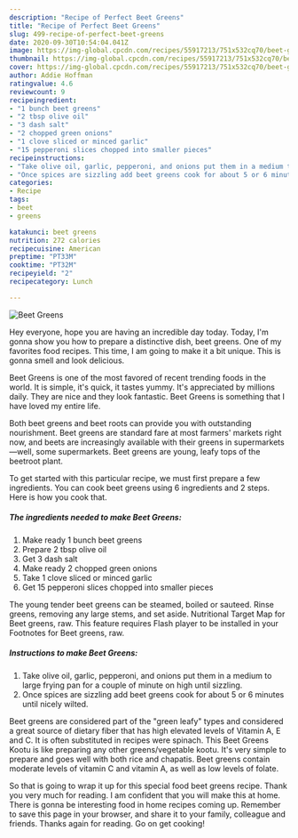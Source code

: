 ```yaml
---
description: "Recipe of Perfect Beet Greens"
title: "Recipe of Perfect Beet Greens"
slug: 499-recipe-of-perfect-beet-greens
date: 2020-09-30T10:54:04.041Z
image: https://img-global.cpcdn.com/recipes/55917213/751x532cq70/beet-greens-recipe-main-photo.jpg
thumbnail: https://img-global.cpcdn.com/recipes/55917213/751x532cq70/beet-greens-recipe-main-photo.jpg
cover: https://img-global.cpcdn.com/recipes/55917213/751x532cq70/beet-greens-recipe-main-photo.jpg
author: Addie Hoffman
ratingvalue: 4.6
reviewcount: 9
recipeingredient:
- "1 bunch beet greens"
- "2 tbsp olive oil"
- "3 dash salt"
- "2 chopped green onions"
- "1 clove sliced or minced garlic"
- "15 pepperoni slices chopped into smaller pieces"
recipeinstructions:
- "Take olive oil, garlic, pepperoni, and onions put them in a medium to large frying pan for a couple of minute on high until sizzling."
- "Once spices are sizzling add beet greens cook for about 5 or 6 minutes until nicely wilted."
categories:
- Recipe
tags:
- beet
- greens

katakunci: beet greens 
nutrition: 272 calories
recipecuisine: American
preptime: "PT33M"
cooktime: "PT32M"
recipeyield: "2"
recipecategory: Lunch

---
```



![Beet Greens](https://img-global.cpcdn.com/recipes/55917213/751x532cq70/beet-greens-recipe-main-photo.jpg)

Hey everyone, hope you are having an incredible day today. Today, I'm gonna show you how to prepare a distinctive dish, beet greens. One of my favorites food recipes. This time, I am going to make it a bit unique. This is gonna smell and look delicious.

Beet Greens is one of the most favored of recent trending foods in the world. It is simple, it's quick, it tastes yummy. It's appreciated by millions daily. They are nice and they look fantastic. Beet Greens is something that I have loved my entire life.

Both beet greens and beet roots can provide you with outstanding nourishment. Beet greens are standard fare at most farmers&#39; markets right now, and beets are increasingly available with their greens in supermarkets—well, some supermarkets. Beet greens are young, leafy tops of the beetroot plant.


To get started with this particular recipe, we must first prepare a few ingredients. You can cook beet greens using 6 ingredients and 2 steps. Here is how you cook that.

<!--inarticleads1-->

##### The ingredients needed to make Beet Greens:

1. Make ready 1 bunch beet greens
1. Prepare 2 tbsp olive oil
1. Get 3 dash salt
1. Make ready 2 chopped green onions
1. Take 1 clove sliced or minced garlic
1. Get 15 pepperoni slices chopped into smaller pieces


The young tender beet greens can be steamed, boiled or sauteed. Rinse greens, removing any large stems, and set aside. Nutritional Target Map for Beet greens, raw. This feature requires Flash player to be installed in your Footnotes for Beet greens, raw. 

<!--inarticleads2-->

##### Instructions to make Beet Greens:

1. Take olive oil, garlic, pepperoni, and onions put them in a medium to large frying pan for a couple of minute on high until sizzling.
1. Once spices are sizzling add beet greens cook for about 5 or 6 minutes until nicely wilted.


Beet greens are considered part of the &#34;green leafy&#34; types and considered a great source of dietary fiber that has high elevated levels of Vitamin A, E and C. It is often substituted in recipes were spinach. This Beet Greens Kootu is like preparing any other greens/vegetable kootu. It&#39;s very simple to prepare and goes well with both rice and chapatis. Beet greens contain moderate levels of vitamin C and vitamin A, as well as low levels of folate. 

So that is going to wrap it up for this special food beet greens recipe. Thank you very much for reading. I am confident that you will make this at home. There is gonna be interesting food in home recipes coming up. Remember to save this page in your browser, and share it to your family, colleague and friends. Thanks again for reading. Go on get cooking!
